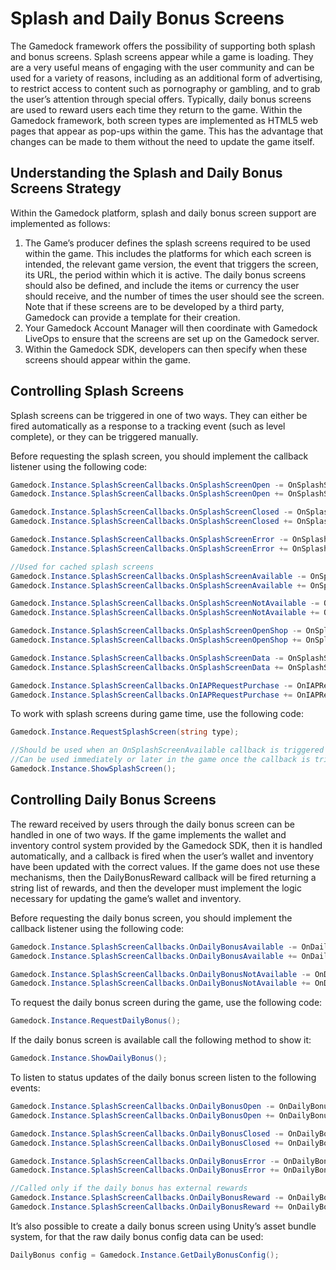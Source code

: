 # Splash and Daily Bonus Screens

The Gamedock framework offers the possibility of supporting both splash and bonus screens. Splash screens appear while a game is loading. They are a very useful means of engaging with the user community and can be used for a variety of reasons, including as an additional form of advertising, to restrict access to content such as pornography or gambling, and to grab the user’s attention through special offers. Typically, daily bonus screens are used to reward users each time they return to the game. Within the Gamedock framework, both screen types are implemented as HTML5 web pages that appear as pop-ups within the game. This has the advantage that changes can be made to them without the need to update the game itself.

## Understanding the Splash and Daily Bonus Screens Strategy

Within the Gamedock platform, splash and daily bonus screen support are implemented as follows:
1. The Game’s producer defines the splash screens required to be used within the game. This includes the platforms for which each screen is intended, the relevant game version, the event that triggers the screen, its URL, the period within which it is active. The daily bonus screens should also be defined, and include the items or currency the user should receive, and the number of times the user should see the screen. Note that if these screens are to be developed by a third party, Gamedock can provide a template for their creation.
1. Your Gamedock Account Manager will then coordinate with Gamedock LiveOps to ensure that the screens are set up on the Gamedock server.
1. Within the Gamedock SDK, developers can then specify when these screens should appear within the game.

## Controlling Splash Screens

Splash screens can be triggered in one of two ways. They can either be fired automatically as a response to a tracking event (such as level complete), or they can be triggered manually.

Before requesting the splash screen, you should implement the callback listener using the following code:

~~~C#
Gamedock.Instance.SplashScreenCallbacks.OnSplashScreenOpen -= OnSplashScreenOpen;
Gamedock.Instance.SplashScreenCallbacks.OnSplashScreenOpen += OnSplashScreenOpen;

Gamedock.Instance.SplashScreenCallbacks.OnSplashScreenClosed -= OnSplashScreenClosed;
Gamedock.Instance.SplashScreenCallbacks.OnSplashScreenClosed += OnSplashScreenClosed;

Gamedock.Instance.SplashScreenCallbacks.OnSplashScreenError -= OnSplashScreenError;
Gamedock.Instance.SplashScreenCallbacks.OnSplashScreenError += OnSplashScreenError;

//Used for cached splash screens
Gamedock.Instance.SplashScreenCallbacks.OnSplashScreenAvailable -= OnSplashScreenAvailable;
Gamedock.Instance.SplashScreenCallbacks.OnSplashScreenAvailable += OnSplashScreenAvailable;

Gamedock.Instance.SplashScreenCallbacks.OnSplashScreenNotAvailable -= OnSplashScreenNotAvailable;
Gamedock.Instance.SplashScreenCallbacks.OnSplashScreenNotAvailable += OnSplashScreenNotAvailable;

Gamedock.Instance.SplashScreenCallbacks.OnSplashScreenOpenShop -= OnSplashScreenOpenShop;
Gamedock.Instance.SplashScreenCallbacks.OnSplashScreenOpenShop += OnSplashScreenOpenShop;

Gamedock.Instance.SplashScreenCallbacks.OnSplashScreenData -= OnSplashScreenData;
Gamedock.Instance.SplashScreenCallbacks.OnSplashScreenData += OnSplashScreenData;

Gamedock.Instance.SplashScreenCallbacks.OnIAPRequestPurchase -= OnIAPRequestPurchase;
Gamedock.Instance.SplashScreenCallbacks.OnIAPRequestPurchase += OnIAPRequestPurchase;
~~~

To work with splash screens during game time, use the following code:

~~~C#
Gamedock.Instance.RequestSplashScreen(string type);

//Should be used when an OnSplashScreenAvailable callback is triggered 
//Can be used immediately or later in the game once the callback is triggered
Gamedock.Instance.ShowSplashScreen();
~~~

## Controlling Daily Bonus Screens

The reward received by users through the daily bonus screen can be handled in one of two ways. If the game implements the wallet and inventory control system provided by the Gamedock SDK, then it is handled automatically, and a callback is fired when the user’s wallet and inventory have been updated with the correct values. If the game does not use these mechanisms, then the DailyBonusReward callback will be fired returning a string list of rewards, and then the developer must implement the logic necessary for updating the game’s wallet and inventory.

Before requesting the daily bonus screen, you should implement the callback listener using the following code:

~~~C#
Gamedock.Instance.SplashScreenCallbacks.OnDailyBonusAvailable -= OnDailyBonusAvailable;
Gamedock.Instance.SplashScreenCallbacks.OnDailyBonusAvailable += OnDailyBonusAvailable;

Gamedock.Instance.SplashScreenCallbacks.OnDailyBonusNotAvailable -= OnDailyBonusNotAvailable;
Gamedock.Instance.SplashScreenCallbacks.OnDailyBonusNotAvailable += OnDailyBonusNotAvailable;
~~~

To request the daily bonus screen during the game, use the following code:

~~~C#
Gamedock.Instance.RequestDailyBonus();
~~~

If the daily bonus screen is available call the following method to show it:

~~~C#
Gamedock.Instance.ShowDailyBonus();
~~~

To listen to status updates of the daily bonus screen listen to the following events:

~~~C#
Gamedock.Instance.SplashScreenCallbacks.OnDailyBonusOpen -= OnDailyBonusOpen;
Gamedock.Instance.SplashScreenCallbacks.OnDailyBonusOpen += OnDailyBonusOpen;

Gamedock.Instance.SplashScreenCallbacks.OnDailyBonusClosed -= OnDailyBonusClosed;
Gamedock.Instance.SplashScreenCallbacks.OnDailyBonusClosed += OnDailyBonusClosed;

Gamedock.Instance.SplashScreenCallbacks.OnDailyBonusError -= OnDailyBonusError;
Gamedock.Instance.SplashScreenCallbacks.OnDailyBonusError += OnDailyBonusError;

//Called only if the daily bonus has external rewards
Gamedock.Instance.SplashScreenCallbacks.OnDailyBonusReward -= OnDailyBonusReward;
Gamedock.Instance.SplashScreenCallbacks.OnDailyBonusReward += OnDailyBonusReward;
~~~

It’s also possible to create a daily bonus screen using Unity’s asset bundle system, for that the raw daily bonus config data can be used:

~~~C#
DailyBonus config = Gamedock.Instance.GetDailyBonusConfig();
~~~